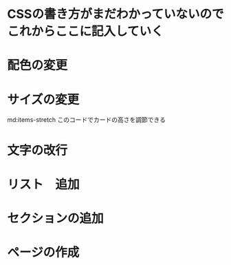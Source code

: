 # CSSの書き方がまだわかっていないのでこれからここに記入していく

# 配色の変更

# サイズの変更
<div class="flex flex-col items-center justify-center gap-8 mt-10 md:flex-row md:flex-wrap md:items-stretch">
md:items-stretch このコードでカードの高さを調節できる
           

# 文字の改行

# リスト　追加

# セクションの追加

# ページの作成
